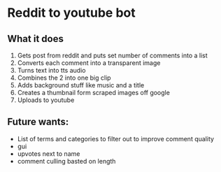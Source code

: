 # Reddit to youtube bot

## What it does
1. Gets post from reddit and puts set number of comments into a list
2. Converts each comment into a transparent image 
3. Turns text into tts audio
4. Combines the 2 into one big clip
5. Adds background stuff like music and a title
6. Creates a thumbnail form scraped images off google
7. Uploads to youtube
 
## Future wants:

- List of terms and categories to filter out to improve comment quality
- gui
- upvotes next to name
- comment culling basted on length
